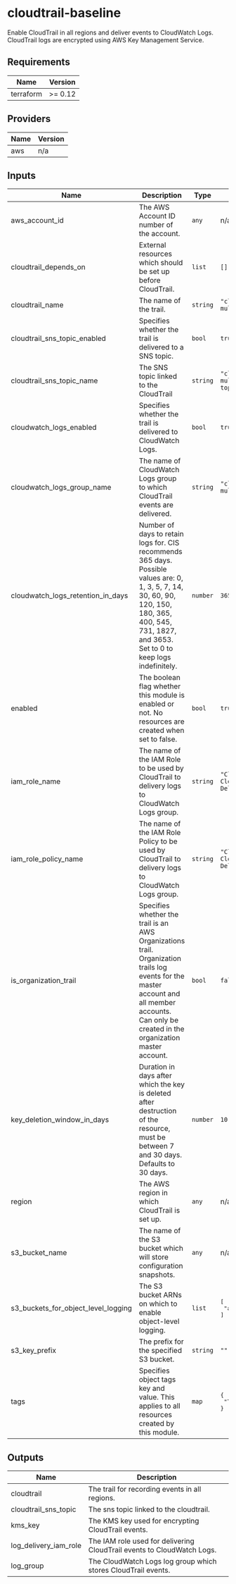 # cloudtrail-baseline

Enable CloudTrail in all regions and deliver events to CloudWatch Logs. CloudTrail logs are encrypted using AWS Key Management Service.

<!-- BEGINNING OF PRE-COMMIT-TERRAFORM DOCS HOOK -->
## Requirements

| Name | Version |
|------|---------|
| terraform | >= 0.12 |

## Providers

| Name | Version |
|------|---------|
| aws | n/a |

## Inputs

| Name | Description | Type | Default | Required |
|------|-------------|------|---------|:--------:|
| aws\_account\_id | The AWS Account ID number of the account. | `any` | n/a | yes |
| cloudtrail\_depends\_on | External resources which should be set up before CloudTrail. | `list` | `[]` | no |
| cloudtrail\_name | The name of the trail. | `string` | `"cloudtrail-multi-region"` | no |
| cloudtrail\_sns\_topic\_enabled | Specifies whether the trail is delivered to a SNS topic. | `bool` | `true` | no |
| cloudtrail\_sns\_topic\_name | The SNS topic linked to the CloudTrail | `string` | `"cloudtrail-multi-region-sns-topic"` | no |
| cloudwatch\_logs\_enabled | Specifies whether the trail is delivered to CloudWatch Logs. | `bool` | `true` | no |
| cloudwatch\_logs\_group\_name | The name of CloudWatch Logs group to which CloudTrail events are delivered. | `string` | `"cloudtrail-multi-region"` | no |
| cloudwatch\_logs\_retention\_in\_days | Number of days to retain logs for. CIS recommends 365 days.  Possible values are: 0, 1, 3, 5, 7, 14, 30, 60, 90, 120, 150, 180, 365, 400, 545, 731, 1827, and 3653. Set to 0 to keep logs indefinitely. | `number` | `365` | no |
| enabled | The boolean flag whether this module is enabled or not. No resources are created when set to false. | `bool` | `true` | no |
| iam\_role\_name | The name of the IAM Role to be used by CloudTrail to delivery logs to CloudWatch Logs group. | `string` | `"CloudTrail-CloudWatch-Delivery-Role"` | no |
| iam\_role\_policy\_name | The name of the IAM Role Policy to be used by CloudTrail to delivery logs to CloudWatch Logs group. | `string` | `"CloudTrail-CloudWatch-Delivery-Policy"` | no |
| is\_organization\_trail | Specifies whether the trail is an AWS Organizations trail. Organization trails log events for the master account and all member accounts. Can only be created in the organization master account. | `bool` | `false` | no |
| key\_deletion\_window\_in\_days | Duration in days after which the key is deleted after destruction of the resource, must be between 7 and 30 days. Defaults to 30 days. | `number` | `10` | no |
| region | The AWS region in which CloudTrail is set up. | `any` | n/a | yes |
| s3\_bucket\_name | The name of the S3 bucket which will store configuration snapshots. | `any` | n/a | yes |
| s3\_buckets\_for\_object\_level\_logging | The S3 bucket ARNs on which to enable object-level logging. | `list` | <pre>[<br>  "arn:aws:s3:::"<br>]</pre> | no |
| s3\_key\_prefix | The prefix for the specified S3 bucket. | `string` | `""` | no |
| tags | Specifies object tags key and value. This applies to all resources created by this module. | `map` | <pre>{<br>  "Terraform": true<br>}</pre> | no |

## Outputs

| Name | Description |
|------|-------------|
| cloudtrail | The trail for recording events in all regions. |
| cloudtrail\_sns\_topic | The sns topic linked to the cloudtrail. |
| kms\_key | The  KMS key used for encrypting CloudTrail events. |
| log\_delivery\_iam\_role | The IAM role used for delivering CloudTrail events to CloudWatch Logs. |
| log\_group | The CloudWatch Logs log group which stores CloudTrail events. |

<!-- END OF PRE-COMMIT-TERRAFORM DOCS HOOK -->

